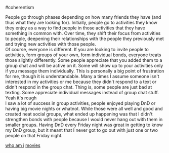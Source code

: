 \#coherentism

People go through phases depending on how many friends they have (and
thus what they are looking for). Initially, people go to activities they
know they enjoy as a way to find people in those activities that they
have something in common with. Over time, they shift their focus from
activities to people, deepening their relationships with the people they
previously met and trying new activities with those people.  
Of course, everyone is different. If you are looking to invite people to
activities, form groups of your own, form individual bonds, everyone
treats those slightly differently. Some people appreciate that you added
them to a group chat and will be active on it. Some will show up to your
activities only if you message them individually. This is personally a
big point of frustration for me, though it is understandable. Many a
times I assume someone isn't interested in my activities or me because
they didn't respond to a text or didn't respond in the group chat. Thing
is, some people are just bad at texting. Some appreciate individual
messages instead of group chat stuff. Yeah it's rough  
I saw a lot of success in group activities, people enjoyed playing DnD
or having big movie nights or whatnot. While those were all well and
good and created neat social groups, what ended up happening was that I
didn't strengthen bonds with people because I would never hang out with
them in smaller groups. Having DnD every Friday night was great in
getting to know my DnD group, but it meant that I never got to go out
with just one or two people on that Friday night.

[who am i](who%20am%20i.md)
[movies](movies.md)
